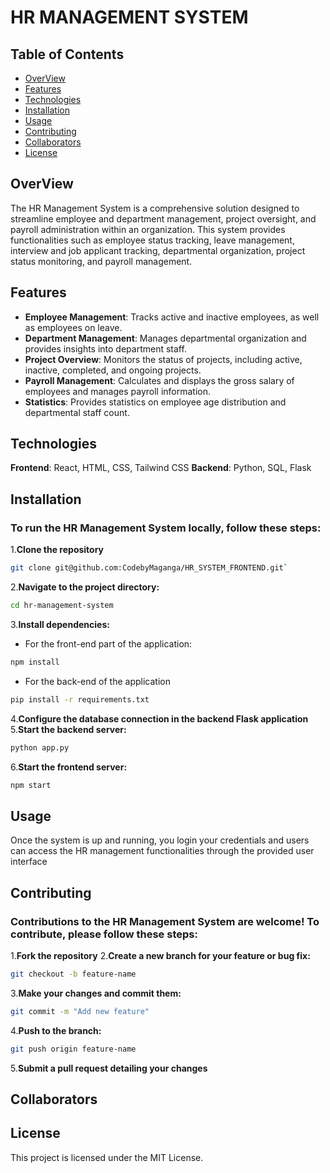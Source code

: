 # HR MANAGEMENT SYSTEM
## Table of Contents
- [OverView](#overview)
- [Features](#features)
- [Technologies](#technologies)
- [Installation](#installation)
- [Usage](#usage)
- [Contributing](#contributing)
- [Collaborators](#collaborators)
- [License](#license)
## OverView
The HR Management System is a comprehensive solution designed to streamline employee and department management, project oversight, and payroll administration within an organization. This system provides functionalities such as employee status tracking, leave management, interview and job applicant tracking, departmental organization, project status monitoring, and payroll management.
## Features
- **Employee Management**: Tracks active and inactive employees, as well as employees on leave.
- **Department Management**: Manages departmental organization and provides insights into department staff.
- **Project Overview**: Monitors the status of projects, including active, inactive, completed, and ongoing projects.
- **Payroll Management**: Calculates and displays the gross salary of employees and manages payroll information.
- **Statistics**: Provides statistics on employee age distribution and departmental staff count.
## Technologies
**Frontend**: React, HTML, CSS, Tailwind CSS
**Backend**: Python, SQL, Flask
## Installation
### To run the HR Management System locally, follow these steps:
1.**Clone the repository**
``` bash
git clone git@github.com:CodebyMaganga/HR_SYSTEM_FRONTEND.git`
```
2.**Navigate to the project directory:**
```bash
cd hr-management-system
```
3.**Install dependencies:**
- For the front-end part of the application:
```bash
npm install 
```
- For the back-end of the application
```bash
pip install -r requirements.txt
```
4.**Configure the database connection in the backend Flask application**
5.**Start the backend server:**
```bash
python app.py
```
6.**Start the frontend server:**
```bash
npm start
```
## Usage
Once the system is up and running, you login your credentials and users can access the HR management functionalities through the provided user interface

## Contributing
### Contributions to the HR Management System are welcome! To contribute, please follow these steps:
1.**Fork the repository**
2.**Create a new branch for your feature or bug fix:**
```bash
git checkout -b feature-name
```
3.**Make your changes and commit them:**
```bash
git commit -m "Add new feature"
```
4.**Push to the branch:**
```bash
git push origin feature-name
```
5.**Submit a pull request detailing your changes**

## Collaborators

## License
This project is licensed under the MIT License.



